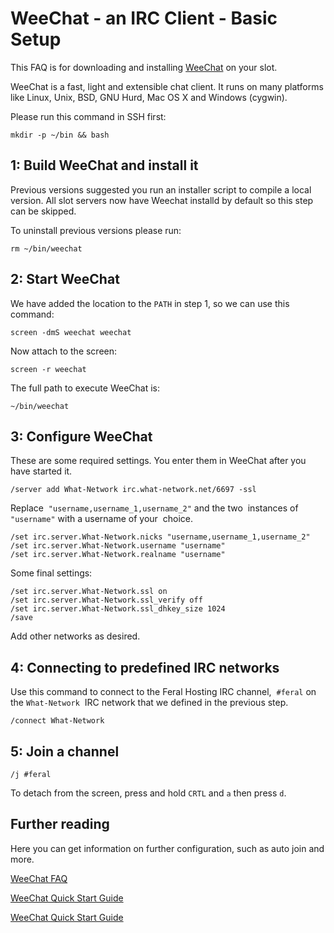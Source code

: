 WeeChat - an IRC Client - Basic Setup
=====================================

  
This FAQ is for downloading and installing [WeeChat](http://www.weechat.org/) on your slot.  
  
WeeChat is a fast, light and extensible chat client. It runs on many platforms like Linux, Unix, BSD, GNU Hurd, Mac OS X and Windows (cygwin).  
  
Please run this command in SSH first:  
  

    mkdir -p ~/bin && bash

  

1: Build WeeChat and install it
-------------------------------

Previous versions suggested you run an installer script to compile a local version. All slot servers now have Weechat installd by default so this step can be skipped.

To uninstall previous versions please run:

    rm ~/bin/weechat
  

2: Start WeeChat
----------------

  
We have added the location to the `PATH` in step 1, so we can use this command:  
  

    screen -dmS weechat weechat

  
Now attach to the screen:  
  

    screen -r weechat

  
The full path to execute WeeChat is:  
  

    ~/bin/weechat

  

3: Configure WeeChat
--------------------

  
These are some required settings. You enter them in WeeChat after you have started it.  
  

    /server add What-Network irc.what-network.net/6697 -ssl

  
Replace  `"username,username_1,username_2"` and the two  instances of `"username"` with a username of your  choice.  
  

    /set irc.server.What-Network.nicks "username,username_1,username_2"
    /set irc.server.What-Network.username "username"
    /set irc.server.What-Network.realname "username"

  
Some final settings:  
  

    /set irc.server.What-Network.ssl on
    /set irc.server.What-Network.ssl_verify off
    /set irc.server.What-Network.ssl_dhkey_size 1024
    /save

  
Add other networks as desired.  
  

4: Connecting to predefined IRC networks
----------------------------------------

  
Use this command to connect to the Feral Hosting IRC channel,  `#feral` on the `What-Network`  IRC network that we defined in the previous step.  
  

    /connect What-Network

  

5: Join a channel
-----------------

  

    /j #feral

  
To detach from the screen, press and hold `CRTL` and `a` then press `d`.  
  

Further reading
---------------

  
Here you can get information on further configuration, such as auto join and more.  
  
[WeeChat FAQ](http://www.weechat.org/files/doc/weechat_faq.en.html)  
  
[WeeChat Quick Start Guide](http://www.weechat.org/files/doc/stable/weechat_quickstart.en.html)  
  
[WeeChat Quick Start Guide](http://www.weechat.org/files/doc/stable/weechat_user.en.html)  

